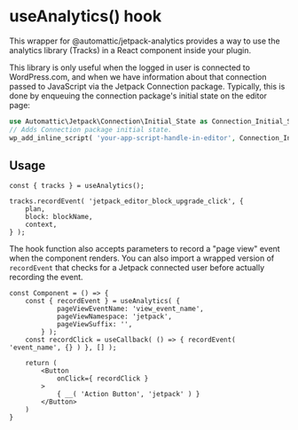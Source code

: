 # useAnalytics() hook

This wrapper for @automattic/jetpack-analytics provides a way to use the analytics library (Tracks) in a React component inside your plugin.

This library is only useful when the logged in user is connected to WordPress.com, and when we have information about that connection passed to JavaScript via the Jetpack Connection package. Typically, this is done by enqueuing the connection package's initial state on the editor page:

```php
use Automattic\Jetpack\Connection\Initial_State as Connection_Initial_State;
// Adds Connection package initial state.
wp_add_inline_script( 'your-app-script-handle-in-editor', Connection_Initial_State::render(), 'before' );
```

## Usage

```es6
const { tracks } = useAnalytics();

tracks.recordEvent( 'jetpack_editor_block_upgrade_click', {
	plan,
	block: blockName,
	context,
} );
```

The hook function also accepts parameters to record a "page view" event when the component renders.
You can also import a wrapped version of `recordEvent` that checks for a Jetpack connected user before actually recording the event.  

```es6
const Component = () => {
	const { recordEvent } = useAnalytics( {
			pageViewEventName: 'view_event_name',
			pageViewNamespace: 'jetpack',
			pageViewSuffix: '',
		} );
	const recordClick = useCallback( () => { recordEvent( 'event_name', {} ) }, [] );
	
	return (
		<Button
			onClick={ recordClick }
		>
			{ __( 'Action Button', 'jetpack' ) }
		</Button>
	)
}
```
